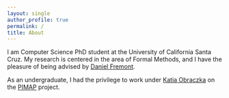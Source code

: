 ```yaml
---
layout: single
author_profile: true
permalink: /
title: About
---
```


I am Computer Science PhD student at the University of California Santa Cruz. My research is centered in the area of Formal Methods, and I have the pleasure of being advised by [Daniel Fremont](https://people.ucsc.edu/~dfremont/index.html). 

As an undergraduate, I had the privilege to work under [Katia Obraczka](https://inrg.soe.ucsc.edu/) on the [PIMAP](https://inrg.soe.ucsc.edu/project-pimap-pressure-injury-monitoring-and-prevention/) project.
